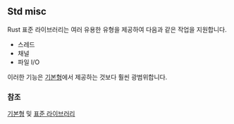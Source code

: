 ## Std misc

Rust 표준 라이브러리는 여러 유용한 유형을 제공하여 다음과 같은 작업을 지원합니다.

* 스레드
* 채널
* 파일 I/O

이러한 기능은 [기본형]에서 제공하는 것보다 훨씬 광범위합니다.

### 참조

[기본형] 및 [표준 라이브러리][std]

[기본형]: primitives.md
[std]: https://doc.rust-lang.org/std/
